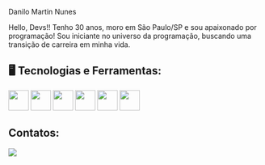 Danilo Martin Nunes



Hello, Devs!!
Tenho 30 anos, moro em São Paulo/SP e sou apaixonado por programação! Sou iniciante no universo da programação, buscando uma transição de carreira em minha vida.

## 🖥️ Tecnologias e Ferramentas:

<img src="https://cdn.jsdelivr.net/gh/devicons/devicon/icons/java/java-plain-wordmark.svg" width="40" height="40"/> <img src="https://cdn.jsdelivr.net/gh/devicons/devicon/icons/linux/linux-original.svg" width="40" height="40"/> <img src="https://cdn.jsdelivr.net/gh/devicons/devicon/icons/git/git-original.svg" width="40" height="40"/> <img src="https://cdn.jsdelivr.net/gh/devicons/devicon/icons/github/github-original-wordmark.svg" width="40" height="40" /> <img src="https://cdn.jsdelivr.net/gh/devicons/devicon/icons/css3/css3-original-wordmark.svg" width="40" height="40" /> <img src="https://cdn.jsdelivr.net/gh/devicons/devicon/icons/html5/html5-original-wordmark.svg" width="40" height="40" />




## Contatos:

<div>
<a href="https://www.linkedin.com/in/danilo-nunes-martin/" target="_blank"><img src="https://img.shields.io/badge/-LinkedIn-%230077B5?style=for-the-badge&logo=linkedin&logoColor=white" target="_blank"></a>   
</div>
 
